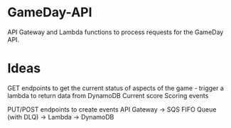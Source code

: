 # GameDay-API

API Gateway and Lambda functions to process requests for the GameDay API.

# Ideas

GET endpoints to get the current status of aspects of the game - trigger a lambda to return data from DynamoDB 
    Current score
    Scoring events

PUT/POST endpoints to create events
    API Gateway -> SQS FIFO Queue (with DLQ) -> Lambda -> DynamoDB